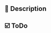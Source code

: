 ## 📄 Description
<!---Description of the issue/bug/feature to work in-->
## ☑️ ToDo
<!---Expected tasks to do to solve the issue/bug/feature-->
